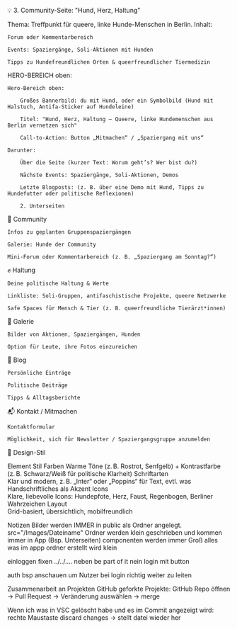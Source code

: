 💡 3. Community-Seite: "Hund, Herz, Haltung"

Thema: Treffpunkt für queere, linke Hunde-Menschen in Berlin.
Inhalt:

    Forum oder Kommentarbereich

    Events: Spaziergänge, Soli-Aktionen mit Hunden

    Tipps zu Hundefreundlichen Orten & queerfreundlicher Tiermedizin

HERO-BEREICH oben:


    Hero-Bereich oben:

        Großes Bannerbild: du mit Hund, oder ein Symbolbild (Hund mit Halstuch, Antifa-Sticker auf Hundeleine)

        Titel: "Hund, Herz, Haltung – Queere, linke Hundemenschen aus Berlin vernetzen sich"

        Call-to-Action: Button „Mitmachen“ / „Spaziergang mit uns“

    Darunter:

        Über die Seite (kurzer Text: Worum geht’s? Wer bist du?)

        Nächste Events: Spaziergänge, Soli-Aktionen, Demos

        Letzte Blogposts: (z. B. über eine Demo mit Hund, Tipps zu Hundefutter oder politische Reflexionen)

        2. Unterseiten
🐶 Community

    Infos zu geplanten Gruppenspaziergängen

    Galerie: Hunde der Community

    Mini-Forum oder Kommentarbereich (z. B. „Spaziergang am Sonntag?“)

✊ Haltung

    Deine politische Haltung & Werte

    Linkliste: Soli-Gruppen, antifaschistische Projekte, queere Netzwerke

    Safe Spaces für Mensch & Tier (z. B. queerfreundliche Tierärzt*innen)

📸 Galerie

    Bilder von Aktionen, Spaziergängen, Hunden

    Option für Leute, ihre Fotos einzureichen

📝 Blog

    Persönliche Einträge

    Politische Beiträge

    Tipps & Alltagsberichte

📬 Kontakt / Mitmachen

    Kontaktformular

    Möglichkeit, sich für Newsletter / Spaziergangsgruppe anzumelden

🎨 Design-Stil

Element	Stil
Farben	Warme Töne (z. B. Rostrot, Senfgelb) + Kontrastfarbe (z. B. Schwarz/Weiß für politische Klarheit)
Schriftarten	
Klar und modern, z. B. „Inter“ oder „Poppins“ für Text, evtl. was Handschriftliches als Akzent
Icons	
Klare, liebevolle Icons: Hundepfote, Herz, Faust, Regenbogen, Berliner Wahrzeichen
Layout	
Grid-basiert, übersichtlich, mobilfreundlich

Notizen
Bilder werden IMMER in public als Ordner angelegt. 
src="/Images/Dateiname"
Ordner werden klein geschrieben und kommen immer in App (Bsp. Unterseiten) componenten werden immer Groß alles was im appp ordner erstellt wird klein

einloggen fixen ../../.... neben be part of it nein login mit button


auth bsp anschauen um Nutzer bei login richtig weiter zu leiten

Zusammenarbeit an Projekten
GitHub geforkte Projekte: GitHub Repo öffnen -> Pull Request -> Veränderung auswählen -> merge 

Wenn ich was in VSC gelöscht habe und es im Commit angezeigt wird: 
rechte Maustaste discard changes -> stellt datei wieder her